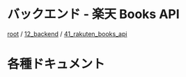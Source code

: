 # バックエンド - 楽天 Books API

[root](./../../../README.md) 
/ [12_backend](./../README.md) 
/ [41_rakuten_books_api](./README.md)

# 各種ドキュメント
